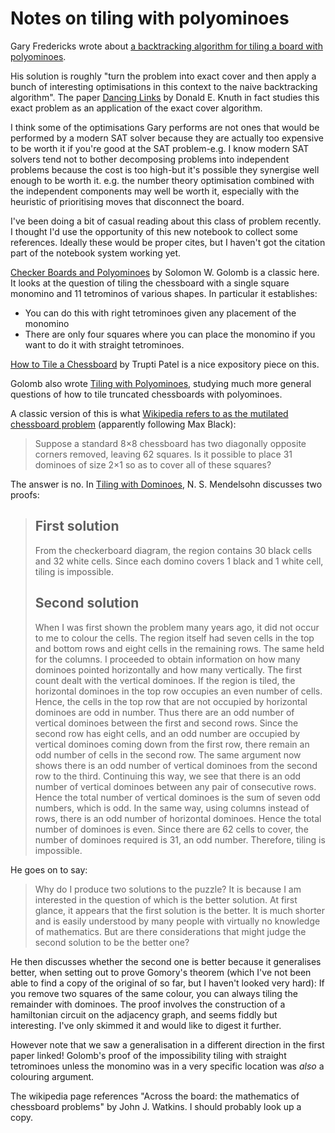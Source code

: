 # Notes on tiling with polyominoes

Gary Fredericks wrote about [a backtracking algorithm for tiling a board with polyominoes](https://gfredericks.com/gfrlog/99).

His solution is roughly "turn the problem into exact cover and then apply a bunch of interesting optimisations in this context to the naive backtracking algorithm".
The paper [Dancing Links](https://arxiv.org/pdf/cs/0011047.pdf) by Donald E. Knuth in fact studies this exact problem as an application of the exact cover algorithm.

I think some of the optimisations Gary performs are not ones that would be performed by a modern SAT solver because they are actually too expensive to be worth it if you're good at the SAT problem-e.g.
I know modern SAT solvers tend not to bother decomposing problems into independent problems because the cost is too high-but
it's possible they synergise well enough to be worth it. e.g. the number theory optimisation combined with the independent components may well be worth it,
especially with the heuristic of prioritising moves that disconnect the board.

I've been doing a bit of casual reading about this class of problem recently.
I thought I'd use the opportunity of this new notebook to collect some references.
Ideally these would be proper cites,
but I haven't got the citation part of the notebook system working yet.

[Checker Boards and Polyominoes](https://www.jstor.org/stable/pdf/2307321.pdf) by Solomon W. Golomb is a classic here.
It looks at the question of tiling the chessboard with a single square monomino and 11 tetrominos of various shapes.
In particular it establishes:

* You can do this with right tetrominoes given any placement of the monomino
* There are only four squares where you can place the monomino if you want to do it with straight tetrominoes.

[How to Tile a Chessboard](http://chalkdustmagazine.com/blog/polyominoes/) by Trupti Patel is a nice expository piece on this.

Golomb also wrote [Tiling with Polyominoes](http://publisher-connector.core.ac.uk/resourcesync/data/elsevier/pdf/03f/aHR0cDovL2FwaS5lbHNldmllci5jb20vY29udGVudC9hcnRpY2xlL3BpaS9zMDAyMTk4MDA2NjgwMDMzOQ%3D%3D.pdf),
studying much more general questions of how to tile truncated chessboards with polyominoes.

A classic version of this is what [Wikipedia refers to as the mutilated chessboard problem](https://en.wikipedia.org/wiki/Mutilated_chessboard_problem) (apparently following Max Black):

> Suppose a standard 8×8 chessboard has two diagonally opposite corners removed, leaving 62 squares. Is it possible to place 31 dominoes of size 2×1 so as to cover all of these squares?

The answer is no. In [Tiling with Dominoes](https://www.tandfonline.com/doi/pdf/10.1080/07468342.2004.11922062), N. S. Mendelsohn discusses two proofs:

> ## First solution
>
> From the checkerboard diagram, the region contains 30 black cells and 32 white cells.
> Since each domino covers 1 black and 1 white cell, tiling is impossible.
>
> ## Second solution
>
> When I was first shown the problem many years ago, it did not occur to me to colour
> the cells. The region itself had seven cells in the top and bottom rows and eight cells in
> the remaining rows. The same held for the columns. I proceeded to obtain information
> on how many dominoes pointed horizontally and how many vertically. The first count
> dealt with the vertical dominoes. If the region is tiled, the horizontal dominoes in the
> top row occupies an even number of cells. Hence, the cells in the top row that are not
> occupied by horizontal dominoes are odd in number. Thus there are an odd number of
> vertical dominoes between the first and second rows. Since the second row has eight
> cells, and an odd number are occupied by vertical dominoes coming down from the
> first row, there remain an odd number of cells in the second row. The same argument
> now shows there is an odd number of vertical dominoes from the second row to the
> third. Continuing this way, we see that there is an odd number of vertical dominoes
> between any pair of consecutive rows. Hence the total number of vertical dominoes is
> the sum of seven odd numbers, which is odd. In the same way, using columns instead
> of rows, there is an odd number of horizontal dominoes. Hence the total number of
> dominoes is even. Since there are 62 cells to cover, the number of dominoes required
> is 31, an odd number. Therefore, tiling is impossible.

He goes on to say:

> Why do I produce two solutions to the puzzle? It is because I am interested in
> the question of which is the better solution. At first glance, it appears that the first
> solution is the better. It is much shorter and is easily understood by many people with
> virtually no knowledge of mathematics. But are there considerations that might judge
> the second solution to be the better one?

He then discusses whether the second one is better because it generalises better,
when setting out to prove Gomory's theorem (which I've not been able to find a copy of the original of so far, but I haven't looked very hard):
If you remove two squares of the same colour, you can always tiling the remainder with dominoes.
The proof involves the construction of a hamiltonian circuit on the adjacency graph,
and seems fiddly but interesting.
I've only skimmed it and would like to digest it further.

However note that we saw a generalisation in a different direction in the first paper linked! Golomb's proof of the impossibility tiling with straight tetrominoes unless the monomino was in a very specific location was *also* a colouring argument.

The wikipedia page references "Across the board: the mathematics of chessboard problems" by John J. Watkins.
I should probably look up a copy.
